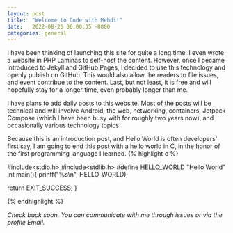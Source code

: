```yaml
---
layout: post
title:  "Welcome to Code with Mehdi!"
date:   2022-08-26 00:00:35 -0800
categories: general
---
```

I have been thinking of launching this site for quite a long time. I even wrote a website in PHP Laminas to self-host the content. However, once I became introduced to Jekyll and GitHub Pages, I decided to use this technology and openly publish on GitHub. This would also allow the readers to file issues, and event contribue to the content. Last, but not least, it is free and will hopefully stay for a longer time, even probably longer than me.

I have plans to add daily posts to this website. Most of the posts will be technical and will involve Android, the web, networking, containers, Jetpack Compose (which I have been busy with for roughly two years now), and occasionally various technology topics.

Because this is an introduction post, and Hello World is often developers' first say, I am going to end this post with a hello world in C, in the honor of the first programming language I learned.
{% highlight c %}

#include<stdio.h>
#include<stdlib.h>
#define HELLO_WORLD "Hello World"
int main(){
  printf("%s\n", HELLO_WORLD);

  return EXIT_SUCCESS;
} 

{% endhighlight %}

*Check back soon. You can communicate with me through issues or via the profile Email.*
